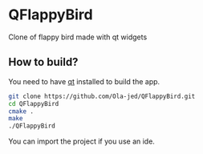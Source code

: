 # QFlappyBird

Clone of flappy bird made with qt widgets

## How to build?

You need to have [qt](https://www.qt.io/download-qt-installer) installed  to build the app.

```bash
git clone https://github.com/Ola-jed/QFlappyBird.git
cd QFlappyBird
cmake .
make
./QFlappyBird
```

You can import the project if you use an ide.